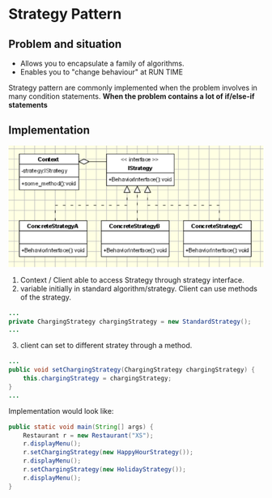 # Strategy Pattern
## Problem and situation
* Allows you to encapsulate a family of algorithms.
* Enables you to "change behaviour" at RUN TIME

Strategy pattern are commonly implemented when the problem involves in many condition statements.
**When the problem contains a lot of if/else-if statements**

## Implementation

![Strategy Pattern Implementation](image.png)

1. Context / Client able to access Strategy through strategy interface.
2. variable initially in standard algorithm/strategy. Client can use methods of the strategy.
```java
...
private ChargingStrategy chargingStrategy = new StandardStrategy();
...
```
3. client can set to different stratey through a method.
```java
...
public void setChargingStrategy(ChargingStrategy chargingStrategy) {
    this.chargingStrategy = chargingStrategy;
}
...
```
Implementation would look like:
```java
public static void main(String[] args) {
    Restaurant r = new Restaurant("XS");
    r.displayMenu();
    r.setChargingStrategy(new HappyHourStrategy());
    r.displayMenu();
    r.setChargingStrategy(new HolidayStrategy());
    r.displayMenu();
}
```
